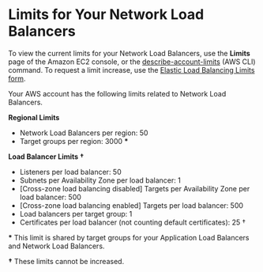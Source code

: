 # Limits for Your Network Load Balancers<a name="load-balancer-limits"></a>

To view the current limits for your Network Load Balancers, use the **Limits** page of the Amazon EC2 console, or the [describe\-account\-limits](https://docs.aws.amazon.com/cli/latest/reference/elbv2/describe-account-limits.html) \(AWS CLI\) command\. To request a limit increase, use the [Elastic Load Balancing Limits form](https://console.aws.amazon.com/support/home#/case/create?issueType=service-limit-increase&limitType=service-code-elastic-load-balancers)\.

Your AWS account has the following limits related to Network Load Balancers\.

**Regional Limits**
+ Network Load Balancers per region: 50
+ Target groups per region: 3000 **\***

**Load Balancer Limits †**
+ Listeners per load balancer: 50
+ Subnets per Availability Zone per load balancer: 1
+ \[Cross\-zone load balancing disabled\] Targets per Availability Zone per load balancer: 500
+ \[Cross\-zone load balancing enabled\] Targets per load balancer: 500
+ Load balancers per target group: 1
+ Certificates per load balancer \(not counting default certificates\): 25 †

**\*** This limit is shared by target groups for your Application Load Balancers and Network Load Balancers\.

**†** These limits cannot be increased\.